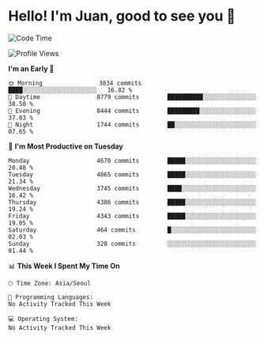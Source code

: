 # Hello! I'm Juan, good to see you 👋

<!--
**Y-k-Y/Y-k-Y** is a ✨ _special_ ✨ repository because its `README.md` (this file) appears on your GitHub profile.

Here are some ideas to get you started:

- 🔭 I’m currently working on ...
- 🌱 I’m currently learning ...
- 👯 I’m looking to collaborate on ...
- 🤔 I’m looking for help with ...
- 💬 Ask me about ...
- 📫 How to reach me: ...
- 😄 Pronouns: ...
- ⚡ Fun fact: ...
-->
<!--
![Profile views](https://gpvc.arturio.dev/Y-k-Y)

[![Omid Nikrah StackOverflow](https://github-readme-stackoverflow.vercel.app/?userID=9517076)](https://stackoverflow.com/users/9517076/i-have-10-fingers)
-->

<!--START_SECTION:waka-->
![Code Time](http://img.shields.io/badge/Code%20Time-1%2C772%20hrs%2052%20mins-blue)

![Profile Views](http://img.shields.io/badge/Profile%20Views-0-blue)

**I'm an Early 🐤** 

```text
🌞 Morning                3834 commits        ████░░░░░░░░░░░░░░░░░░░░░   16.82 % 
🌆 Daytime                8779 commits        ██████████░░░░░░░░░░░░░░░   38.50 % 
🌃 Evening                8444 commits        █████████░░░░░░░░░░░░░░░░   37.03 % 
🌙 Night                  1744 commits        ██░░░░░░░░░░░░░░░░░░░░░░░   07.65 % 
```
📅 **I'm Most Productive on Tuesday** 

```text
Monday                   4670 commits        █████░░░░░░░░░░░░░░░░░░░░   20.48 % 
Tuesday                  4865 commits        █████░░░░░░░░░░░░░░░░░░░░   21.34 % 
Wednesday                3745 commits        ████░░░░░░░░░░░░░░░░░░░░░   16.42 % 
Thursday                 4386 commits        █████░░░░░░░░░░░░░░░░░░░░   19.24 % 
Friday                   4343 commits        █████░░░░░░░░░░░░░░░░░░░░   19.05 % 
Saturday                 464 commits         █░░░░░░░░░░░░░░░░░░░░░░░░   02.03 % 
Sunday                   328 commits         ░░░░░░░░░░░░░░░░░░░░░░░░░   01.44 % 
```


📊 **This Week I Spent My Time On** 

```text
🕑︎ Time Zone: Asia/Seoul

💬 Programming Languages: 
No Activity Tracked This Week

💻 Operating System: 
No Activity Tracked This Week
```


<!--END_SECTION:waka-->
